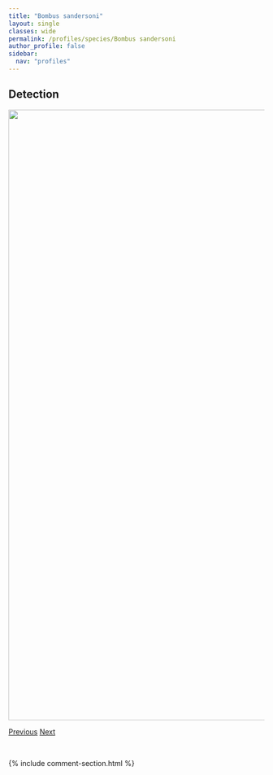 ```yaml
---
title: "Bombus sandersoni"
layout: single
classes: wide
permalink: /profiles/species/Bombus sandersoni
author_profile: false
sidebar:
  nav: "profiles"
---
```


<h2>Detection</h2>

<a href="/ANBC/assets/figures/species/Bombus sandersoni/range-map.png">
<img src="/ANBC/assets/figures/species/Bombus sandersoni/range-map.png" height = "1200" width = "800">
</a>

<a href="/profiles/species/Bombus rufocinctus" class="pagination--pager" title="PreviousName">Previous</a> <a href="/profiles/species/Bombus sitkensis" class="pagination--pager" title="NextName">Next</a>

<p>&nbsp;</p>

{% include comment-section.html %}
